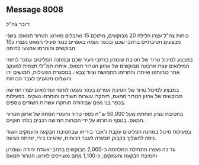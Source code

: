 ## Message 8008

דובר צה"ל:

כוחות צה"ל עצרו הלילה 20 מבוקשים, מתוכם 15 מחבלים מארגון הטרור חמאס: בשני מבצעים חטיבתיים ברחבי שכם ובכפר נעמה באפרים כנגד פעילי חמאס נעצרו כ10 מבוקשים והוחרמו אמצעי לחימה

במבצע לסיכול טרור של חטיבת שומרון ברחבי העיר שכם ובמחנה הפליטים עסכר לוחמי המילואים עצרו ארבעה מבוקשים של ארגון הטרור חמאס, איתרו חמ״לי תצפית למעקב אחר כוחותינו ואיתרו והחרימו תחמושת וציוד צבאי. 
במסגרת הפעילות, חמושים ירו והשליכו מטענים לעבר הכוחות.

במבצע לסיכול טרור של חטיבת אפרים בכפר נעמה לוחמי המילואים עצרו חמישה מבוקשים של ארגון הטרור חמאס, תיחקרו עשרות חשודים והוחרמו נשקים. בפעילות בכפר בני נעים שביהודה תוחקרו עשרות חשודים נוספים.

בחטיבת עציון הוחרמו מעל 50,000 ש״ח כספי טרור וחומרי הסתה של ארגון הטרור חמאס. בנוסף הוחרמו על ידי הכוחות חמישה רכבים בלתי חוקיים.

בפעילות סיכול במחנה הפליטים עקבת ג'אבר ביריחו שבחטיבת הבקעה והעמקים חשוד ניסה להשליך בקבוק תבערה לעבר הכוחות, שהגיבו בירי, זוהתה פגיעה.

עד כה נעצרו מתחילת המלחמה כ-2,000 מבוקשים ברחבי אוגדת יהודה ושומרון וחטיבת הבקעה והעמקים, כ-1,100 מהם משוייכים לארגון הטרור חמאס

